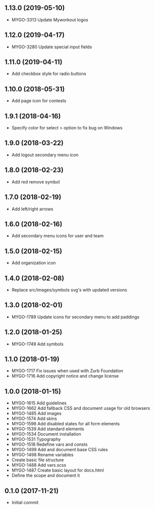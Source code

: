 ## 1.13.0 (2019-05-10)

- MYGO-3313 Update Myworkout logos 

## 1.12.0 (2019-04-17)

- MYGO-3280 Update special input fields 

## 1.11.0 (2019-04-11)

- Add checkbox style for radio buttons

## 1.10.0 (2018-05-31)

- Add page icon for contests

## 1.9.1 (2018-04-16)

- Specify color for select > option to fix bug on Windows

## 1.9.0 (2018-03-22)

- Add logout secondary menu icon

## 1.8.0 (2018-02-23)

- Add red remove symbol

## 1.7.0 (2018-02-19)

- Add left/right arrows

## 1.6.0 (2018-02-16)

- Add secondary menu icons for user and team

## 1.5.0 (2018-02-15)

- Add organization icon

## 1.4.0 (2018-02-08)

- Replace src/images/symbols svg's with updated versions

## 1.3.0 (2018-02-01)

- MYGO-1789  Update icons for secondary menu to add paddings

## 1.2.0 (2018-01-25)

- MYGO-1749  Add symbols

## 1.1.0 (2018-01-19)

- MYGO-1717 Fix issues when used with Zurb Foundation
- MYGO-1716 Add copyright notice and change license

## 1.0.0 (2018-01-15)

- MYGO-1615  Add guidelines
- MYGO-1662  Add fallback CSS and document usage for old browsers
- MYGO-1485  Add images
- MYGO-1574  Add skins
- MYGO-1598  Add disabled states for all form elements
- MYGO-1539  Add standard elements
- MYGO-1534  Document installation
- MYGO-1531  Typography
- MYGO-1518  Redefine vars and consts
- MYGO-1499  Add and document base CSS rules
- MYGO-1498  Rename variables
- Create basic file structure
- MYGO-1488  Add vars.scss
- MYGO-1487  Create basic layout for docs.html
- Define the scope and document it

## 0.1.0 (2017-11-21)

- Initial commit